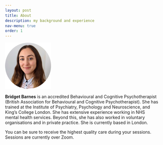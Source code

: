 ```yaml
---
layout: post
title: About
description: my background and experience
nav-menu: true
order: 1
---
```


<img src="assets/images/avatar.png" width="30%"  alt="Photo of Bridget"/>

<b>Bridget Barnes</b> is an accredited Behavioural and Cognitive Psychotherapist (British Association for Behavioural
and Cognitive Psychotherapist). She has trained at the Institute of Psychiatry, Psychology and Neuroscience, and King’s
College London. She has extensive experience working in NHS mental health services. Beyond this, she has also worked in
voluntary organisations and in private practice. She is currently based in London.

You can be sure to receive the highest quality care during your sessions. Sessions are currently over Zoom.

